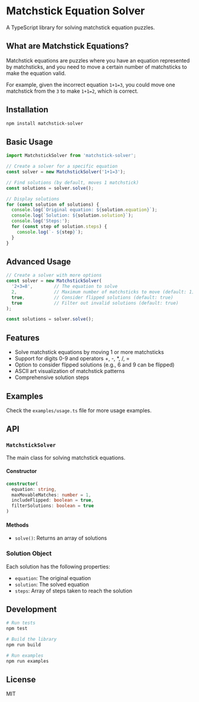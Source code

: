 # Matchstick Equation Solver

A TypeScript library for solving matchstick equation puzzles.

## What are Matchstick Equations?

Matchstick equations are puzzles where you have an equation represented by matchsticks, and you need to move a certain number of matchsticks to make the equation valid.

For example, given the incorrect equation `1+1=3`, you could move one matchstick from the `3` to make `1+1=2`, which is correct.

## Installation

```bash
npm install matchstick-solver
```

## Basic Usage

```typescript
import MatchstickSolver from 'matchstick-solver';

// Create a solver for a specific equation
const solver = new MatchstickSolver('1+1=3');

// Find solutions (by default, moves 1 matchstick)
const solutions = solver.solve();

// Display solutions
for (const solution of solutions) {
  console.log(`Original equation: ${solution.equation}`);
  console.log(`Solution: ${solution.solution}`);
  console.log('Steps:');
  for (const step of solution.steps) {
    console.log(`- ${step}`);
  }
}
```

## Advanced Usage

```typescript
// Create a solver with more options
const solver = new MatchstickSolver(
  '2+3=8',        // The equation to solve
  2,              // Maximum number of matchsticks to move (default: 1)
  true,           // Consider flipped solutions (default: true)
  true            // Filter out invalid solutions (default: true)
);

const solutions = solver.solve();
```

## Features

- Solve matchstick equations by moving 1 or more matchsticks
- Support for digits 0-9 and operators +, -, *, /, =
- Option to consider flipped solutions (e.g., 6 and 9 can be flipped)
- ASCII art visualization of matchstick patterns
- Comprehensive solution steps

## Examples

Check the `examples/usage.ts` file for more usage examples.

## API

### `MatchstickSolver`

The main class for solving matchstick equations.

#### Constructor

```typescript
constructor(
  equation: string,
  maxMovableMatches: number = 1,
  includeFlipped: boolean = true,
  filterSolutions: boolean = true
)
```

#### Methods

- `solve()`: Returns an array of solutions

### Solution Object

Each solution has the following properties:

- `equation`: The original equation
- `solution`: The solved equation
- `steps`: Array of steps taken to reach the solution

## Development

```bash
# Run tests
npm test

# Build the library
npm run build

# Run examples
npm run examples
```

## License

MIT 
